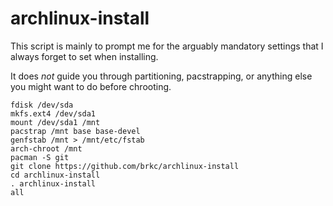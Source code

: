 archlinux-install
=================

This script is mainly to prompt me for
the arguably mandatory settings
that I always forget to set when installing.

It does *not* guide you through partitioning,
pacstrapping, or anything else you might want
to do before chrooting.

```
fdisk /dev/sda
mkfs.ext4 /dev/sda1
mount /dev/sda1 /mnt
pacstrap /mnt base base-devel
genfstab /mnt > /mnt/etc/fstab
arch-chroot /mnt
pacman -S git
git clone https://github.com/brkc/archlinux-install
cd archlinux-install
. archlinux-install
all
```
